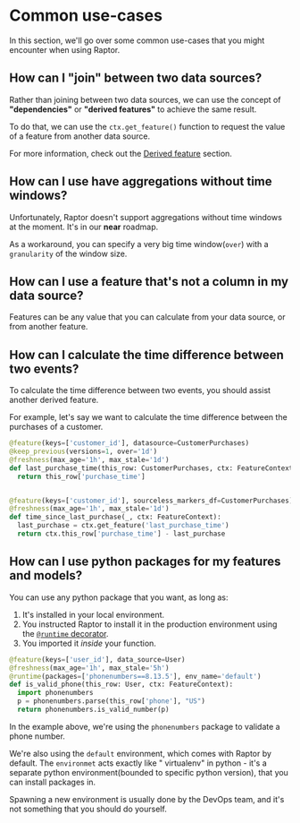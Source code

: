 # Common use-cases

In this section, we'll go over some common use-cases that you might encounter when using Raptor.

## How can I "join" between two data sources?

Rather than joining between two data sources, we can use the concept of **"dependencies"** or **"derived features"** to
achieve the same result.

To do that, we can use the `ctx.get_feature()` function to request the value of a feature from another data source.

For more information, check out the [Derived feature](./5-derived.md) section.

## How can I use have aggregations without time windows?

Unfortunately, Raptor doesn't support aggregations without time windows at the moment. It's in our **near** roadmap.

As a workaround, you can specify a very big time window(`over`) with a `granularity` of the window size.

## How can I use a feature that's not a column in my data source?

Features can be any value that you can calculate from your data source, or from another feature.

## How can I calculate the time difference between two events?

To calculate the time difference between two events, you should assist another derived feature.

For example, let's say we want to calculate the time difference between the purchases of a customer.

```python
@feature(keys=['customer_id'], datasource=CustomerPurchases)
@keep_previous(versions=1, over='1d')
@freshness(max_age='1h', max_stale='1d')
def last_purchase_time(this_row: CustomerPurchases, ctx: FeatureContext):
  return this_row['purchase_time']


@feature(keys=['customer_id'], sourceless_markers_df=CustomerPurchases)
@freshness(max_age='1h', max_stale='1d')
def time_since_last_purchase(_, ctx: FeatureContext):
  last_purchase = ctx.get_feature('last_purchase_time')
  return ctx.this_row['purchase_time'] - last_purchase
```

## How can I use python packages for my features and models?

You can use any python package that you want, as long as:

1. It's installed in your local environment.
2. You instructed Raptor to install it in the production environment using
   the [`@runtime` decorator](/reference/labsdk/decorators#runtime).
3. You imported it _inside_ your function.

```python {3}
@feature(keys=['user_id'], data_source=User)
@freshness(max_age='1h', max_stale='5h')
@runtime(packages=['phonenumbers==8.13.5'], env_name='default')
def is_valid_phone(this_row: User, ctx: FeatureContext):
  import phonenumbers
  p = phonenumbers.parse(this_row['phone'], "US")
  return phonenumbers.is_valid_number(p)
```

In the example above, we're using the `phonenumbers` package to validate a phone number.

We're also using the `default` environment, which comes with Raptor by default. The `environmet` acts exactly like "
virtualenv" in python - it's a separate python environment(bounded to specific python version), that you can install
packages in.

Spawning a new environment is usually done by the DevOps team, and it's not something that you should do yourself.